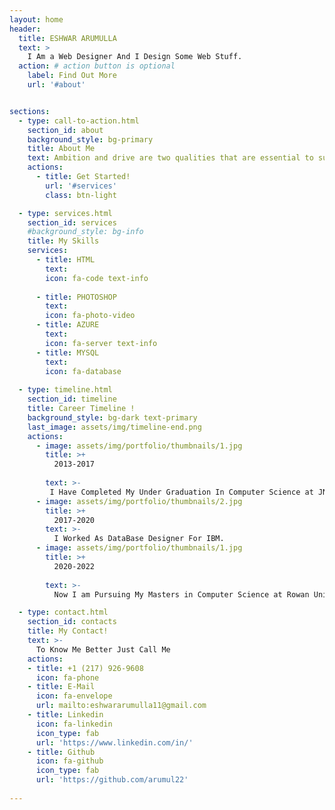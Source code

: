 ```yaml
---
layout: home
header:
  title: ESHWAR ARUMULLA
  text: >
    I Am a Web Designer And I Design Some Web Stuff.
  action: # action button is optional
    label: Find Out More
    url: '#about'


sections:
  - type: call-to-action.html
    section_id: about
    background_style: bg-primary
    title: About Me
    text: Ambition and drive are two qualities that are essential to success and growth in many jobs. When an employer hires an ambitious candidate, they can rest assured this new hire will consistently seek ways to improve themselves and keep their eyes firmly set on their next goal.
    actions:
      - title: Get Started!
        url: '#services'
        class: btn-light

  - type: services.html
    section_id: services
    #background_style: bg-info
    title: My Skills
    services:
      - title: HTML
        text:
        icon: fa-code text-info
        
      - title: PHOTOSHOP
        text: 
        icon: fa-photo-video
      - title: AZURE
        text: 
        icon: fa-server text-info
      - title: MYSQL
        text: 
        icon: fa-database
     
  - type: timeline.html
    section_id: timeline
    title: Career Timeline !
    background_style: bg-dark text-primary
    last_image: assets/img/timeline-end.png
    actions:
      - image: assets/img/portfolio/thumbnails/1.jpg
        title: >+
          2013-2017
          
        text: >-
         I Have Completed My Under Graduation In Computer Science at JNTU Kakinada.
      - image: assets/img/portfolio/thumbnails/2.jpg
        title: >+
          2017-2020
        text: >-
          I Worked As DataBase Designer For IBM.
      - image: assets/img/portfolio/thumbnails/1.jpg
        title: >+
          2020-2022
          
        text: >-
          Now I am Pursuing My Masters in Computer Science at Rowan University.

  - type: contact.html
    section_id: contacts
    title: My Contact!
    text: >-
      To Know Me Better Just Call Me
    actions:
    - title: +1 (217) 926-9608
      icon: fa-phone
    - title: E-Mail
      icon: fa-envelope
      url: mailto:eshwararumulla11@gmail.com
    - title: Linkedin
      icon: fa-linkedin
      icon_type: fab
      url: 'https://www.linkedin.com/in/'
    - title: Github
      icon: fa-github
      icon_type: fab
      url: 'https://github.com/arumul22'
    
---
```

